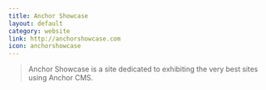 ```yaml
---
title: Anchor Showcase
layout: default
category: website
link: http://anchorshowcase.com
icon: anchorshowcase
---
```


> Anchor Showcase is a site dedicated to exhibiting the very best sites using Anchor CMS.
